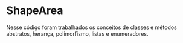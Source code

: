 # ShapeArea
Nesse código foram trabalhados os conceitos de classes e métodos abstratos, herança, polimorfismo, listas e enumeradores.
